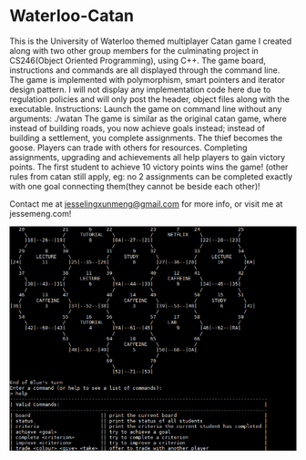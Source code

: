 # Waterloo-Catan
This is the University of Waterloo themed multiplayer Catan game I created along with two other group members for the culminating project 
in CS246(Object Oriented Programming), using C++. The game board, instructions and commands are all displayed through the command line.
The game is implemented with polymorphism, smart pointers and iterator design pattern. I will not display any implementation code here due to 
regulation policies and will only post the header, object files along with the executable.
Instructions:
Launch the game on command line without any arguments: ./watan
The game is similar as the original catan game, where instead of building roads, you now achieve goals instead; instead of building
a settlement, you complete assignments. The thief becomes the goose. Players can trade with others for resources. Completing assignments, upgrading
and achievements all help players to gain victory points. The first student to achieve 10 victory points wins the game!
(other rules from catan still apply, eg: no 2 assignments can be completed exactly with one goal connecting them(they cannot be beside each other)! 

Contact me at jesselingxunmeng@gmail.com for more info, or visit me at jessemeng.com!

![alt text](https://github.com/JesseMeng/Waterloo-Catan/blob/master/catan.PNG)

